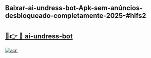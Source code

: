 ## Baixar-ai-undress-bot-Apk-sem-anúncios-desbloqueado-completamente-2025-#hlfs2

# <h2><a href="https://ainizakaria.my?title=ai-undress-bot&ref=20M">🔗👉 🔴 ai-undress-bot</a></h2>

[![acn](https://github.com/user-attachments/assets/0f9c940e-d8b0-45ae-aac7-cd30a18b3e1c)](https://ainizakaria.my?title=ai-undress-bot&ref=20M)

